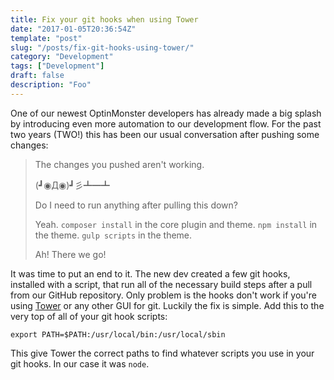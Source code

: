 ```yaml
---
title: Fix your git hooks when using Tower
date: "2017-01-05T20:36:54Z"
template: "post"
slug: "/posts/fix-git-hooks-using-tower/"
category: "Development"
tags: ["Development"]
draft: false
description: "Foo"
---
```

One of our newest OptinMonster developers has already made a big splash by introducing even more automation to our development flow. For the past two years (TWO!) this has been our usual conversation after pushing some changes:

> The changes you pushed aren't working.
> 
> (┛◉Д◉)┛彡┻━┻
> 
> Do I need to run anything after pulling this down?
> 
> Yeah. `composer install` in the core plugin and theme. `npm install` in the theme. `gulp scripts` in the theme.
> 
> Ah! There we go! 

It was time to put an end to it. The new dev created a few git hooks, installed with a script, that run all of the necessary build steps after a pull from our GitHub repository. Only problem is the hooks don't work if you're using [Tower](https://www.git-tower.com) or any other GUI for git. Luckily the fix is simple. Add this to the very top of all of your git hook scripts:

`export PATH=$PATH:/usr/local/bin:/usr/local/sbin`
    

This give Tower the correct paths to find whatever scripts you use in your git hooks. In our case it was `node`.